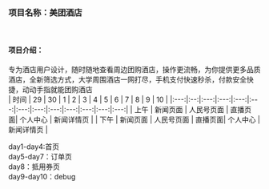 
<h3>项目名称：美团酒店</h3><br>
<h4>项目介绍：</h4>专为酒店用户设计，随时随地查看周边团购酒店，操作更流畅，为你提供更多品质酒店，全新筛选方式，大学周围酒店一网打尽，手机支付快速秒杀，付款安全快捷，动动手指就能团购酒店<br>
| 时间 | 29 | 30 | 1 | 2 | 3 | 4 | 5 | 6 | 7 | 8 | 9 | 10 | 
|:---:|:--:|:---:|:---:|:---:|:---:|:---:|:---:|:---:|:---:|:---:|:---:|:---:|
| 上午 | 新闻页面 | 人民号页面 | 直播页面| 个人中心 | 新闻详情页 |
| 下午 | 新闻页面 | 人民号页面 | 直播页面| 个人中心 | 新闻详情页 |

day1-day4:首页<br>
day5-day7：订单页<br>
day8：抵用券页<br>
day9-day10：debug
